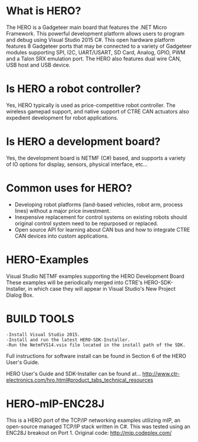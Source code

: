 # What is HERO?
The HERO is a Gadgeteer main board that features the .NET Micro Framework. This powerful development platform allows users to program and debug using Visual Studio 2015 C#. This open hardware platform features 8 Gadgeteer ports that may be connected to a variety of Gadgeteer modules supporting SPI, I2C, UART/USART, SD Card, Analog, GPIO, PWM and a Talon SRX emulation port. The HERO also features dual wire CAN, USB host and USB device.

# Is HERO a robot controller?
Yes, HERO typically is used as price-competitive robot controller.  The wireless gamepad support, and native support of CTRE CAN actuators also expedient development for robot applications.

# Is HERO a development board?
Yes, the development board is NETMF (C#) based, and supports a variety of IO options for display, sensors, physical interface, etc...

# Common uses for HERO?
- Developing robot platforms (land-based vehicles, robot arm, process lines) without a major price investment.
- Inexpensive replacement for control systems on existing robots should original control system need to be repurposed or replaced.
- Open source API for learning about CAN bus and how to integrate CTRE CAN devices into custom applications.

# HERO-Examples
Visual Studio NETMF examples supporting the HERO Development Board
These examples will be periodically merged into CTRE's HERO-SDK-Installer, in which case they will appear in Visual Studio's New Project Dialog Box.

# BUILD TOOLS
	-Install Visual Studio 2015.
	-Install and run the latest HERO-SDK-Installer.
	-Run the NetmfVS14.vsix file located in the install path of the SDK.
 
 Full instructions for software install can be found in Section 6 of the HERO User's Guide.
 
 HERO User's Guide and SDK-Installer can be found at...
 http://www.ctr-electronics.com/hro.html#product_tabs_technical_resources
 
# HERO-mIP-ENC28J
This is a HERO port of the TCP/IP networking examples utilizing mIP, an open-source managed TCP/IP stack written in C#.
This was tested using an ENC28J breakout on Port 1.
Original code: http://mip.codeplex.com/